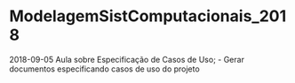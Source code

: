 # ModelagemSistComputacionais_2018
2018-09-05 Aula sobre Especificação de Casos de Uso;
           - Gerar documentos especificando casos de uso do projeto
